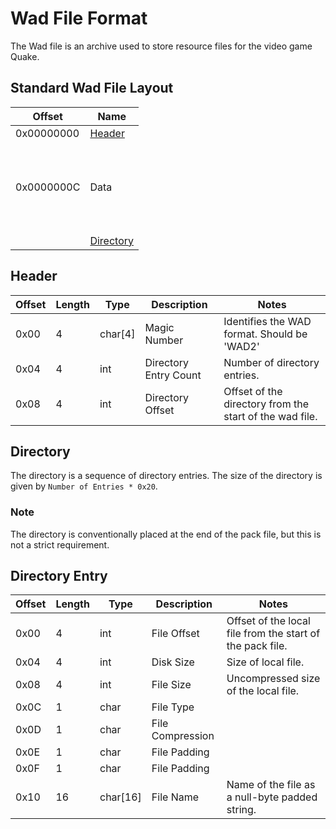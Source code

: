 # Wad File Format
The Wad file is an archive used to store resource files for the video game Quake.

## Standard Wad File Layout
| Offset | Name |
|---|---|
| 0x00000000 | [Header](#header) |
| 0x0000000C | <br><br><br> Data <br><br><br><br> |
|            | [Directory](#directory) |

## Header
| Offset | Length | Type     | Description           | Notes                                                   |
|--------|--------|----------|------------------     |---------------------------------------------------------|
| 0x00   | 4      | char[4]  | Magic Number          | Identifies the WAD format. Should be 'WAD2'             |
| 0x04   | 4      | int      | Directory Entry Count | Number of directory entries.                            |
| 0x08   | 4      | int      | Directory Offset      | Offset of the directory from the start of the wad file. |

## Directory
The directory is a sequence of directory entries. The size of the directory is given by ```Number of Entries * 0x20```.

### Note
The directory is conventionally placed at the end of the pack file, but this is not a strict requirement.

## Directory Entry
| Offset        | Length        | Type     | Description       | Notes |
|-------------- |---------------|----------|-------------------|-------|
| 0x00          | 4             | int      | File Offset       | Offset of the local file from the start of the pack file. |
| 0x04          | 4             | int      | Disk Size         | Size of local file.                                       |
| 0x08          | 4             | int      | File Size         | Uncompressed size of the local file.                      |
| 0x0C          | 1             | char     | File Type         |       |
| 0x0D          | 1             | char     | File Compression  |       |
| 0x0E          | 1             | char     | File Padding      |       |
| 0x0F          | 1             | char     | File Padding      |       |
| 0x10          | 16            | char[16] | File Name         | Name of the file as a null-byte padded string. |
